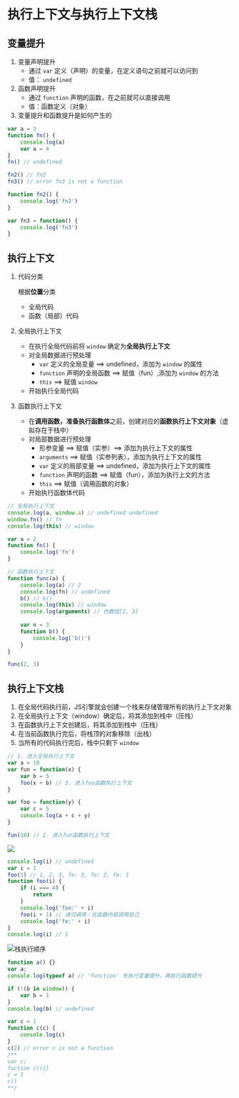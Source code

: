 # 执行上下文与执行上下文栈

## 变量提升

1. 变量声明提升
   * 通过 `var` 定义（声明）的变量，在定义语句之前就可以访问到
   * 值： `undefined`
2. 函数声明提升
   * 通过 `function` 声明的函数，在之前就可以直接调用
   * 值：函数定义（对象）
3. 变量提升和函数提升是如何产生的

```js
var a = 3
function fn() {
    console.log(a)
    var a = 4
}
fn() // undefined

fn2() // fn2
fn3() // error fn3 is not a function

function fn2() {
    console.log('fn2')
}

var fn3 = function() {
    console.log('fn3')
}
```

## 执行上下文

1. 代码分类

   根据**位置**分类

   * 全局代码
   * 函数（局部）代码

2. 全局执行上下文

   * 在执行全局代码前将 `window` 确定为**全局执行上下文**
   * 对全局数据进行预处理
     * `var` 定义的全局变量 ==> undefined，添加为 `window` 的属性
     * `function` 声明的全局函数 ==> 赋值（fun）,添加为 `window` 的方法
     * `this` ==> 赋值 `window`
   * 开始执行全局代码

3. 函数执行上下文

   * 在**调用函数，准备执行函数体**之前，创建对应的**函数执行上下文对象**（虚拟存在于栈中）
   * 对局部数据进行预处理
     * 形参变量 ==> 赋值（实参）==> 添加为执行上下文的属性
     * `arguments` ==> 赋值（实参列表），添加为执行上下文的属性
     * `var` 定义的局部变量 ==> undefined，添加为执行上下文的属性
     * `function` 声明的函数 ==> 赋值（fun），添加为执行上文的方法
     * `this` ==> 赋值（调用函数的对象）
   * 开始执行函数体代码

```js
// 全局执行上下文
console.log(a, window.a) // undefined undefined
window.fn() // fn
console.log(this) // window

var a = 2
function fn() {
    console.log('fn')
}

// 函数执行上下文
function func(a) {
    console.log(a) // 2
    console.log(fn) // undefined
    b() // b()
    console.log(this) // window
    console.log(arguments) // 伪数组[2, 3]
    
    var n = 3
    function b() {
        console.log('b()')
    }
}

func(2, 3)
```

## 执行上下文栈

1. 在全局代码执行前，JS引擎就会创建一个栈来存储管理所有的执行上下文对象
2. 在全局执行上下文（window）确定后，将其添加到栈中（压栈）
3. 在函数执行上下文创建后，将其添加到栈中（压栈）
4. 在当前函数执行完后，将栈顶的对象移除（出栈）
5. 当所有的代码执行完后，栈中只剩下 `window`

```js
// 1. 进入全局执行上下文
var a = 10
var fun = function(x) {
    var b = 5
    foo(x + b) // 3. 进入foo函数执行上下文
}

var foo = function(y) {
    var c = 5
    console.log(a + c + y)
}

fun(10) // 2. 进入fun函数执行上下文
```

![](https://s2.ax1x.com/2020/01/27/1nzSts.png)

```js
console.log(i) // undefined
var i = 1
foo(1) // 1, 2, 3, fe: 3, fe: 2, fe: 1
function foo(i) {
    if (i === 4) {
        return
    }
    console.log('foo:' + i)
    foo(i + 1) // 递归调用：在函数内部调用自己
    console.log('fe:' + i)
}
console.log(i) // 1
```

![栈执行顺序](https://s2.ax1x.com/2020/01/27/1uSM5j.png)





```js
function a() {}
var a;
console.log(typeof a) // 'function' 先执行变量提升，再执行函数提升

if (!(b in window)) {
    var b = 1
}
console.log(b) // undefined

var c = 1
function c(c) {
    console.log(c)
}
c(2) // error c is not a function
/**
var c;
fuction c(){}
c = 1
c()
**/
```

